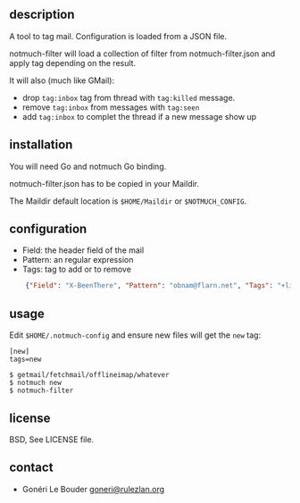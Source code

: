 description
-----------

A tool to tag mail. Configuration is loaded from a JSON file.

notmuch-filter will load a collection of filter from notmuch-filter.json and
apply tag depending on the result.

It will also (much like GMail):

* drop `tag:inbox` tag from thread with `tag:killed` message.
* remove `tag:inbox` from messages with `tag:seen`
* add `tag:inbox` to complet the thread if a new message show up

installation
------------

You will need Go and notmuch Go binding.

notmuch-filter.json has to be copied in your Maildir.

The Maildir default location is `$HOME/Maildir` or `$NOTMUCH_CONFIG`.

configuration
-------------

* Field: the header field of the mail
* Pattern: an regular expression
* Tags: tag to add or to remove

```json
    {"Field": "X-BeenThere", "Pattern": "obnam@flarn.net", "Tags": "+list +obnam -inbox" }
```

usage
-----

Edit `$HOME/.notmuch-config` and ensure new files will get the `new` tag:

    [new]
    tags=new

    $ getmail/fetchmail/offlineimap/whatever
    $ notmuch new
    $ notmuch-filter

license
-------

BSD, See LICENSE file.

contact
-------

* Gonéri Le Bouder <goneri@rulezlan.org>
